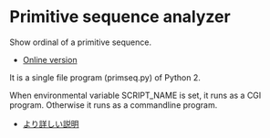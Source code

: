 # Primitive sequence analyzer

Show ordinal of a primitive sequence.

- [Online version](http://gyafun.jp/ln/primseq.cgi)

It is a single file program (primseq.py) of Python 2.

When environmental variable SCRIPT_NAME is set, it runs as a CGI program.
Otherwise it runs as a commandline program.

- [より詳しい説明](http://ja.googology.wikia.com/wiki/%E3%83%A6%E3%83%BC%E3%82%B6%E3%83%BC%E3%83%96%E3%83%AD%E3%82%B0:Kyodaisuu/%E5%8E%9F%E5%A7%8B%E6%95%B0%E5%88%97%E3%81%AE%E9%A0%86%E5%BA%8F%E6%95%B0%E3%82%92%E8%A1%A8%E7%A4%BA%E3%81%99%E3%82%8B%E3%83%97%E3%83%AD%E3%82%B0%E3%83%A9%E3%83%A0)
